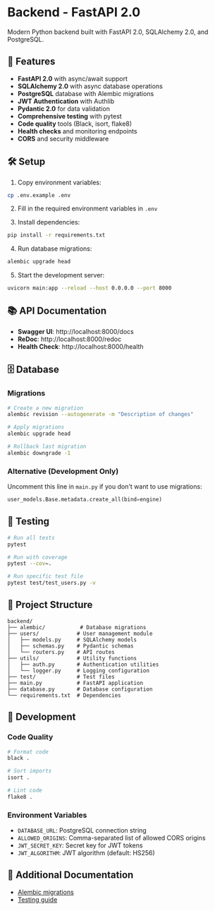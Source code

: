 # Backend - FastAPI 2.0

Modern Python backend built with FastAPI 2.0, SQLAlchemy 2.0, and PostgreSQL.

## 🚀 Features

- **FastAPI 2.0** with async/await support
- **SQLAlchemy 2.0** with async database operations
- **PostgreSQL** database with Alembic migrations
- **JWT Authentication** with Authlib
- **Pydantic 2.0** for data validation
- **Comprehensive testing** with pytest
- **Code quality** tools (Black, isort, flake8)
- **Health checks** and monitoring endpoints
- **CORS** and security middleware

## 🛠️ Setup

1. Copy environment variables:
```bash
cp .env.example .env
```

2. Fill in the required environment variables in `.env`

3. Install dependencies:
```bash
pip install -r requirements.txt
```

4. Run database migrations:
```bash
alembic upgrade head
```

5. Start the development server:
```bash
uvicorn main:app --reload --host 0.0.0.0 --port 8000
```

## 📚 API Documentation

- **Swagger UI**: http://localhost:8000/docs
- **ReDoc**: http://localhost:8000/redoc
- **Health Check**: http://localhost:8000/health

## 🗄️ Database

### Migrations
```bash
# Create a new migration
alembic revision --autogenerate -m "Description of changes"

# Apply migrations
alembic upgrade head

# Rollback last migration
alembic downgrade -1
```

### Alternative (Development Only)
Uncomment this line in `main.py` if you don't want to use migrations:
```python
user_models.Base.metadata.create_all(bind=engine)
```

## 🧪 Testing

```bash
# Run all tests
pytest

# Run with coverage
pytest --cov=.

# Run specific test file
pytest test/test_users.py -v
```

## 📁 Project Structure

```
backend/
├── alembic/           # Database migrations
├── users/            # User management module
│   ├── models.py     # SQLAlchemy models
│   ├── schemas.py    # Pydantic schemas
│   └── routers.py    # API routes
├── utils/            # Utility functions
│   ├── auth.py       # Authentication utilities
│   └── logger.py     # Logging configuration
├── test/             # Test files
├── main.py           # FastAPI application
├── database.py       # Database configuration
└── requirements.txt  # Dependencies
```

## 🔧 Development

### Code Quality
```bash
# Format code
black .

# Sort imports
isort .

# Lint code
flake8 .
```

### Environment Variables
- `DATABASE_URL`: PostgreSQL connection string
- `ALLOWED_ORIGINS`: Comma-separated list of allowed CORS origins
- `JWT_SECRET_KEY`: Secret key for JWT tokens
- `JWT_ALGORITHM`: JWT algorithm (default: HS256)

## 📖 Additional Documentation

- [Alembic migrations](/backend/alembic/README.md)
- [Testing guide](/backend/test/README.md)